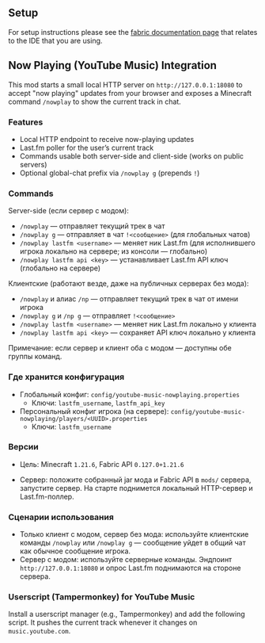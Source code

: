 ## Setup

For setup instructions please see the [fabric documentation page](https://docs.fabricmc.net/develop/getting-started/setting-up-a-development-environment) that relates to the IDE that you are using.

## Now Playing (YouTube Music) Integration

This mod starts a small local HTTP server on `http://127.0.0.1:18080` to accept "now playing" updates from your browser and exposes a Minecraft command `/nowplay` to show the current track in chat.

### Features
- Local HTTP endpoint to receive now-playing updates
- Last.fm poller for the user’s current track
- Commands usable both server-side and client-side (works on public servers)
- Optional global-chat prefix via `/nowplay g` (prepends `!`)

### Commands
Server-side (если сервер с модом):
- `/nowplay` — отправляет текущий трек в чат
- `/nowplay g` — отправляет в чат `!<сообщение>` (для глобальных чатов)
- `/nowplay lastfm <username>` — меняет ник Last.fm (для исполнившего игрока локально на сервере; из консоли — глобально)
- `/nowplay lastfm api <key>` — устанавливает Last.fm API ключ (глобально на сервере)

Клиентские (работают везде, даже на публичных серверах без мода):
- `/nowplay` и алиас `/np` — отправляет текущий трек в чат от имени игрока
- `/nowplay g` и `/np g` — отправляет `!<сообщение>`
- `/nowplay lastfm <username>` — меняет ник Last.fm локально у клиента
- `/nowplay lastfm api <key>` — сохраняет API ключ локально у клиента

Примечание: если сервер и клиент оба с модом — доступны обе группы команд.

### Где хранится конфигурация
- Глобальный конфиг: `config/youtube-music-nowplaying.properties`
  - Ключи: `lastfm_username`, `lastfm_api_key`
- Персональный конфиг игрока (на сервере): `config/youtube-music-nowplaying/players/<UUID>.properties`
  - Ключи: `lastfm_username`

### Версии
- Цель: Minecraft `1.21.6`, Fabric API `0.127.0+1.21.6`

- Сервер: положите собранный jar мода и Fabric API в `mods/` сервера, запустите сервер. На старте поднимется локальный HTTP-сервер и Last.fm-поллер.

### Сценарии использования
- Только клиент с модом, сервер без мода: используйте клиентские команды `/nowplay` или `/nowplay g` — сообщение уйдет в общий чат как обычное сообщение игрока.
- Сервер с модом: используйте серверные команды. Эндпоинт `http://127.0.0.1:18080` и опрос Last.fm поднимаются на стороне сервера.

### Userscript (Tampermonkey) for YouTube Music
Install a userscript manager (e.g., Tampermonkey) and add the following script. It pushes the current track whenever it changes on `music.youtube.com`.

```javascript
